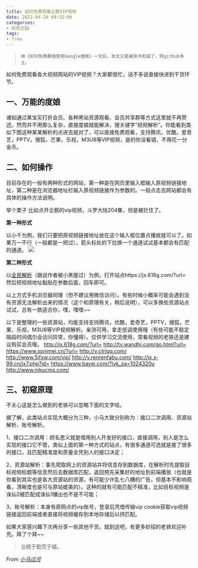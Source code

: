 ```yaml
---
title: 如何免费观看企鹅VIP视频
date: 2022-04-20 08:32:00
categories:
- 码农庄园
tags: 
- free
---
```


> `继《如何免费翻墙使用Google搜索》一文后，本文又是被简书和谐了，转github净土。`

如何免费观看各大视频网站的VIP视频？大家都很忙，话不多说直接快进到干货环节。

## **一、万能的度娘**

诸如通过某宝买打折会员、各种黑站资源观看、会员共享群等方式这里就不再赘述。然而并不用那么复杂，直接度娘就能解决，搜关键字“视频解析”。你能看到类似下图这种某某解析的点进去就对了，可以直接免费观看，支持腾讯，优酷，爱奇艺，PPTV，搜狐，芒果，乐视，M3U8等VIP视频，是的你没看错，不用花一分金币。

## **二、如何操作**

目前存在的一般有两种形式的网站，第一种是在网页里输入框输入原视频链接地址，第二种是在浏览器地址栏输入原视频链接作为参数的。一般点击去网站都会有具体的操作方法说明。

举个栗子
比如点开企鹅的vip视频，斗罗大陆204集，但是被拦住了。

**第一种形式**

以小千为例，我们只要把原视频链接地址放在这个输入框位置点播放就可以了。如果万一不行（一般都是一把过），箭头标处的下拉换一个通道试试基本都会有匹配的通道。
![](https://user-images.githubusercontent.com/22761849/106559819-f82e9400-6560-11eb-95ec-0b9c795a2da8.png)

**第二种形式**

以[全民解析](https://jx.618g.com/)（据说作者被小黑屋过）为例，打开站点https://jx.618g.com/?url= 然后把视频地址黏贴在参数后面，回车即可。

以上方式手机浏览器同理（但不建议用微信访问）。有些时候小概率可能会遇到没有资源无法解析出来的情况（这个和原理有关，稍后说明），可以多换些资源站点试试，总有一款适合你，嘿，嘿嘿~~


以下是整理的一些资源站，均能支持支持腾讯，优酷，爱奇艺，PPTV，搜狐，芒果，乐视，M3U8等VIP视频解析。亲测可用，拿走低调使用哦（有些可能不稳定隔段时间偶尔会访问异常，你懂得）。仅供学习交流使用，常看视频的老铁还是建议购买会员哦。
http://jx.618g.com/?url=
http://tv.wandhi.com/go.html?url=
https://www.sonimei.cn/?url=
http://v.ctrlqq.com/
http://www.5ifxw.com/vip/
http://v.renrenfabu.com/
http://jx.x-99.cn/jx7.php?id=
https://www.bavei.com/?ivk_sa=1024320u
http://www.nikucms.com/

## **三、初窥原理**
不关心这是怎么做到的老铁可以忽略下面的文字哈。

据了解，此类站点实现大概分为三种，小马大致分别称为：接口二次调用、资源站解析、账号解析。

1、接口二次调用：顾名思义就是借用别人开发好的接口，直接调用，别人是怎么实现的接口它不管，类似上面的第一种方式的站点，有很多通道可选就是接了很多的接口，且匹配精准度和质量全凭别人的接口决定；

2、资源站解析：事先爬取网上的资源站并将信息存到数据库，在解析时先提取目标视频标题等信息然后去数据库匹配，返回预先采集好的地址到前端播放（也就是你看到其实也是各大资源站的资源，有可能少许乱七八糟的广告，但基本不影响观看，清晰度也是可与原站媲美的）。这种的就有可能匹配不精准，比如目标视频是诛仙2被匹配成诛仙1播出也不是不可能；

3、账号解析：本身有原网点的vip账号，登录后凭借传输vip cookie获取vip视频链接返回前端或者直接将视频缓存到本地存储后以供匹配。

如果大家感兴趣下次再分享一些其他干货。就到这吧，有更多妙招的老铁欢迎补充。拜了个拜~~


> 业精于勤荒于嬉。

*From [小马过河](https://lh16.github.io)*
